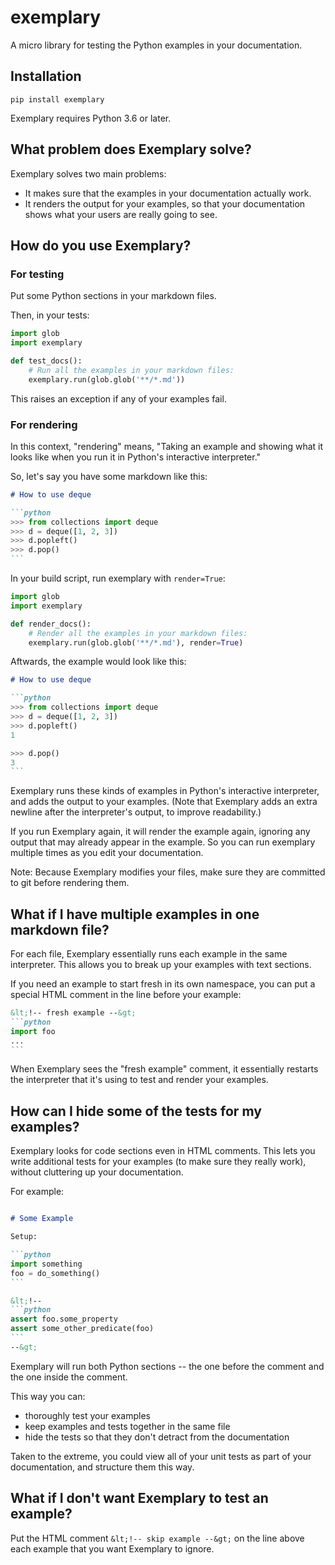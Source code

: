 # exemplary

A micro library for testing the Python examples in your documentation.


## Installation

```console
pip install exemplary
```

Exemplary requires Python 3.6 or later.


## What problem does Exemplary solve?

Exemplary solves two main problems:

* It makes sure that the examples in your documentation actually work.
* It renders the output for your examples, so that your documentation shows
  what your users are really going to see.


## How do you use Exemplary?

### For testing

Put some Python sections in your markdown files.

Then, in your tests:

```python
import glob
import exemplary

def test_docs():
    # Run all the examples in your markdown files:
    exemplary.run(glob.glob('**/*.md'))
```

This raises an exception if any of your examples fail.


### For rendering

In this context, "rendering" means, "Taking an example and showing what it looks
like when you run it in Python's interactive interpreter."

So, let's say you have some markdown like this:

~~~markdown
# How to use deque

```python
>>> from collections import deque
>>> d = deque([1, 2, 3])
>>> d.popleft()
>>> d.pop()
```
~~~

In your build script, run exemplary with `render=True`:

```python
import glob
import exemplary

def render_docs():
    # Render all the examples in your markdown files:
    exemplary.run(glob.glob('**/*.md'), render=True)
```

Aftwards, the example would look like this:

~~~markdown
# How to use deque

```python
>>> from collections import deque
>>> d = deque([1, 2, 3])
>>> d.popleft()
1

>>> d.pop()
3
```
~~~

Exemplary runs these kinds of examples in Python's interactive interpreter, and
adds the output to your examples. (Note that Exemplary adds an extra newline
after the interpreter's output, to improve readability.)

If you run Exemplary again, it will render the example again, ignoring any
output that may already appear in the example. So you can run exemplary multiple
times as you edit your documentation.

Note: Because Exemplary modifies your files, make sure they are committed to
git before rendering them.


## What if I have multiple examples in one markdown file?

For each file, Exemplary essentially runs each example in the same interpreter.
This allows you to break up your examples with text sections.

If you need an example to start fresh in its own namespace, you can put a special
HTML comment in the line before your example:

~~~markdown
&lt;!-- fresh example --&gt;
```python
import foo
...
```
~~~

When Exemplary sees the "fresh example" comment, it essentially restarts the
interpreter that it's using to test and render your examples.


## How can I hide some of the tests for my examples?

Exemplary looks for code sections even in HTML comments. This lets you write
additional tests for your examples (to make sure they really work), without
cluttering up your documentation.

For example:
~~~markdown

# Some Example

Setup:

```python
import something
foo = do_something()
```

&lt;!--
```python
assert foo.some_property
assert some_other_predicate(foo)
```
--&gt;
~~~

Exemplary will run both Python sections -- the one before the comment and the
one inside the comment.

This way you can:

* thoroughly test your examples
* keep examples and tests together in the same file
* hide the tests so that they don't detract from the documentation

Taken to the extreme, you could view all of your unit tests as part of your
documentation, and structure them this way.


## What if I don't want Exemplary to test an example?

Put the HTML comment `&lt;!-- skip example --&gt;` on the line above each
example that you want Exemplary to ignore.
